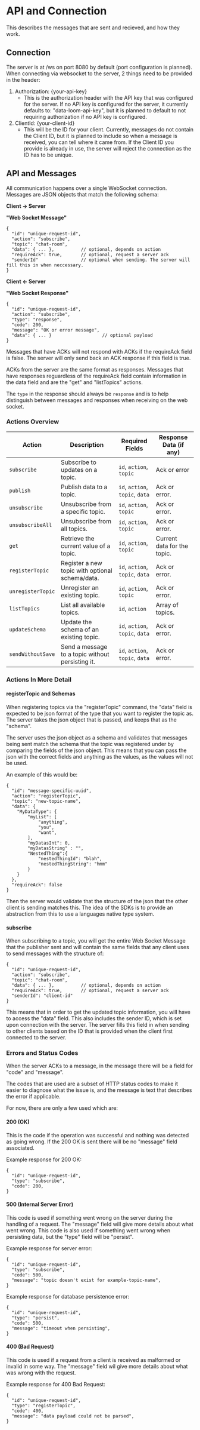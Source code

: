 # API and Connection

This describes the messages that are sent and recieved, and how they work.

## Connection
The server is at /ws on port 8080 by default (port configuration is planned). When connecting via websocket to the server, 2 things need to be provided in the header:

1. Authorization: {your-api-key}
    - This is the authorization header with the API key that was configured for the server. If no API key is configured for the server, it currently defaults to: "data-loom-api-key", but it is planned to default to not requiring authorization if no API key is configured.
2. ClientId: {your-client-id}
    - This will be the ID for your client. Currently, messages do not contain the Client ID, but it is planned to include so when a message is received, you can tell where it came from. If the Client ID you provide is already in use, the server will reject the connection as the ID has to be unique.



## API and Messages

All communication happens over a single WebSocket connection.  
Messages are JSON objects that match the following schema:

**Client -> Server**

**"Web Socket Message"**
```jsonc
{
  "id": "unique-request-id",
  "action": "subscribe",
  "topic": "chat-room",
  "data": { ... },          // optional, depends on action
  "requireAck": true,       // optional, request a server ack
  "senderId"                // optional when sending. The server will fill this in when neccessary.
}
```

**Client <- Server**

**"Web Socket Response"**
```jsonc
{
  "id": "unique-request-id",
  "action": "subscribe",
  "type": "response",
  "code": 200,
  "message": "OK or error message",
  "data": { ... }                   // optional payload
}
```

Messages that have ACKs will not respond with ACKs if the requireAck field is false. The server will only send back an ACK response if this field is true.

ACKs from the server are the same format as responses. Messages that have responses reguardless of the requireAck field contain information in the data field and are the "get" and "listTopics" actions.

The ```type``` in the response should always be ```response``` and is to help distinguish between messages and responses when receiving on the web socket.


### Actions Overview

| Action           | Description                                           | Required Fields                 | Response Data (if any)          |
|------------------|-------------------------------------------------------|---------------------------------|---------------------------------|
| `subscribe`      | Subscribe to updates on a topic.                      | `id`, `action`, `topic`         | Ack or error                    |
| `publish`        | Publish data to a topic.                              | `id`, `action`, `topic`, `data` | Ack or error.                   |
| `unsubscribe`    | Unsubscribe from a specific topic.                    | `id`, `action`, `topic`         | Ack or error.                   |
| `unsubscribeAll` | Unsubscribe from all topics.                          | `id`, `action`, `topic`         | Ack or error.                   |
| `get`            | Retrieve the current value of a topic.                | `id`, `action`, `topic`         | Current data for the topic.     |
| `registerTopic`  | Register a new topic with optional schema/data.       | `id`, `action`, `topic`, `data` | Ack or error.                   |
| `unregisterTopic`| Unregister an existing topic.                         | `id`, `action`, `topic`         | Ack or error.                   |
| `listTopics`     | List all available topics.                            | `id`, `action`                  | Array of topics.                |
| `updateSchema`   | Update the schema of an existing topic.               | `id`, `action`, `topic`, `data` | Ack or error.                   |
| `sendWithoutSave`| Send a message to a topic without persisting it.      | `id`, `action`, `topic`, `data` | Ack or error.                   |

### Actions In More Detail


#### registerTopic and Schemas

When registering topics via the "registerTopic" command, the "data" field is expected to be json format of the type that you want to register the topic as. The server takes the json object that is passed, and keeps that as the "schema".

The server uses the json object as a schema and validates that messages being sent match the schema that the topic was registered under by comparing the fields of the json object. This means that you can pass the json with the correct fields and anything as the values, as the values will not be used.

An example of this would be:

```jsonc
{
  "id": "message-specific-uuid",
  "action": "registerTopic",
  "topic": "new-topic-name",
  "data": {
    "MyDataType": {
        "myList": [
            "anything",
            "you",
            "want",
        ],
        "myDatasInt": 0,
        "myDatasString" : "",
        "NestedThing":{
            "nestedThingId": "blah",
            "nestedThingString": "hmm"
        }
    }
  },          
  "requireAck": false
}
```

Then the server would validate that the structure of the json that the other client is sending matches this. The idea of the SDKs is to provide an abstraction from this to use a languages native type system.

#### subscribe

When subscribing to a topic, you will get the entire Web Socket Message that the publisher sent and will contain the same fields that any client uses to send messages with the structure of:

```jsonc
{
  "id": "unique-request-id",
  "action": "subscribe",
  "topic": "chat-room",
  "data": { ... },          // optional, depends on action
  "requireAck": true,       // optional, request a server ack
  "senderId": "client-id"
}
```

This means that in order to get the updated topic information, you will have to access the "data" field. This also includes the sender ID, which is set upon connection with the server. The server fills this field in when sending to other clients based on the ID that is provided when the client first connected to the server. 


### Errors and Status Codes
When the server ACKs to a message, in the message there will be a field for "code" and "message".

The codes that are used are a subset of HTTP status codes to make it easier to diagnose what the issue is, and the message is text that describes the error if applicable.

For now, there are only a few used which are:

#### 200 (OK)

This is the code if the operation was successful and nothing was detected as going wrong. If the 200 OK is sent there will be no "message" field associated.

Example response for 200 OK:

```jsonc
{
  "id": "unique-request-id",
  "type": "subscribe",
  "code": 200,
}
```

#### 500 (Internal Server Error)

This code is used if something went wrong on the server during the handling of a request. The "message" field will give more details about what went wrong. This code is also used if something went wrong when persisting data, but the "type" field will be "persist".

Example response for server error:

```jsonc
{
  "id": "unique-request-id",
  "type": "subscribe",
  "code": 500,
  "message": "topic doesn't exist for example-topic-name",
}
```

Example response for database persistence error:

```jsonc
{
  "id": "unique-request-id",
  "type": "persist",
  "code": 500,
  "message": "timeout when persisting",
}
```

#### 400 (Bad Request)

This code is used if a request from a client is received as malformed or invalid in some way. The "message" field wil give more details about what was wrong with the request.

Example response for 400 Bad Request:

```jsonc
{
  "id": "unique-request-id",
  "type": "registerTopic",
  "code": 400,
  "message": "data payload could not be parsed",
}
```
